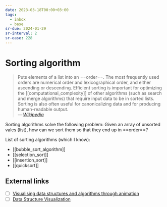 ```yaml
---
date: 2023-03-18T00:00+03:00
tags:
  - inbox
  - base
sr-due: 2024-01-29
sr-interval: 2
sr-ease: 228
---
```


# Sorting algorithm

> Puts elements of a list into an ==order==. The most frequently used orders are
> numerical order and lexicographical order, and either ascending or descending.
> Efficient sorting is important for optimizing the [[computational_complexity]]
> of other algorithms (such as search and merge algorithms) that require input
> data to be in sorted lists. Sorting is also often useful for canonicalizing
> data and for producing human-readable output.\
> — <cite>[Wikipedia](https://en.wikipedia.org/wiki/Sorting_algorithm)</cite> <!--SR:!2024-09-07,5,228-->

Sorting algorithms solve the following problem:
Given an array of unsorted vales (list), how can we sort them so that they end
up in ==order==? <!--SR:!2024-09-09,6,238-->

List of sorting algorithms (which I know):

- [[bubble_sort_algorithm]]
- [[selection_sort]]
- [[insertion_sort]]
- [[quicksort]]

## External links

- [ ] [Visualising data structures and algorithms through animation](https://visualgo.net/en/sorting)
- [ ] [Data Structure Visualization](https://www.cs.usfca.edu/~galles/visualization/Algorithms.html)
